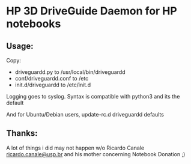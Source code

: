 HP 3D DriveGuide Daemon for HP notebooks
==============

Usage: 
--------------

Copy:

- driveguardd.py to /usr/local/bin/driveguardd 
- conf/driveguardd.conf to /etc
- init.d/driveguardd to /etc/init.d

Logging goes to syslog. Syntax is compatible with python3 and its the default

And for Ubuntu/Debian users, update-rc.d driveguardd defaults

Thanks:
--------------

A lot of things i did may not happen w/o Ricardo Canale <ricardo.canale@usp.br> and his mother concerning Notebook Donation ;)

